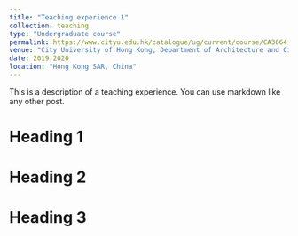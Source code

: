 ```yaml
---
title: "Teaching experience 1"
collection: teaching
type: "Undergraduate course"
permalink: https://www.cityu.edu.hk/catalogue/ug/current/course/CA3664.htm
venue: "City University of Hong Kong, Department of Architecture and Civil Engineering"
date: 2019,2020
location: "Hong Kong SAR, China"
---
```


This is a description of a teaching experience. You can use markdown like any other post.

Heading 1
======

Heading 2
======

Heading 3
======
